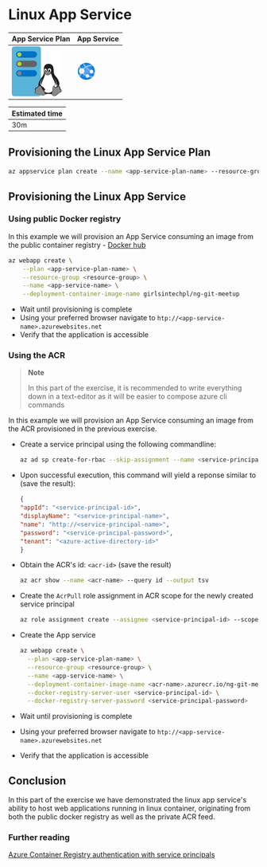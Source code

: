 # Linux App Service

| App Service Plan                                | App Service                           |
| ----------------------------------------------- | ------------------------------------- |
| ![app-service-plan-linux](./img/app-service-plan-linux.svg) | ![app-service](./img/app-service.svg) |

|Estimated time|
|-|
30m|

## Provisioning the Linux App Service Plan

```bash
az appservice plan create --name <app-service-plan-name> --resource-group <resource-group> --is-linux --number-of-workers 1 --sku B2
```

## Provisioning the Linux App Service

### Using public Docker registry

In this example we will provision an App Service consuming an image from the public container registry - [Docker hub](https://hub.docker.com)

```bash
az webapp create \
    --plan <app-service-plan-name> \
    --resource-group <resource-group> \
    --name <app-service-name> \
    --deployment-container-image-name girlsintechpl/ng-git-meetup
```

- Wait until provisioning is complete
- Using your preferred browser navigate to `htp://<app-service-name>.azurewebsites.net`
- Verify that the application is accessible

### Using the ACR

> **Note**
>
> In this part of the exercise, it is recommended to write everything down in a text-editor as it will be easier to compose azure cli commands 

In this example we will provision an App Service consuming an image from the ACR provisioned in the previous exercise.

- Create a service principal using the following commandline:
  ```bash
  az ad sp create-for-rbac --skip-assignment --name <service-principal-name>
  ```
- Upon successful execution, this command will yield a reponse similar to (save the result):
    ```json
    {
    "appId": "<service-principal-id>",
    "displayName": "<service-principal-name>",
    "name": "http://<service-principal-name>",
    "password": "<service-principal-password>",
    "tenant": "<azure-active-directory-id>"
    }
    ```
- Obtain the ACR's id: `<acr-id>` (save the result)
  ```bash
  az acr show --name <acr-name> --query id --output tsv
  ```
- Create the `AcrPull` role assignment in ACR scope for the newly created service principal
  ```bash
  az role assignment create --assignee <service-principal-id> --scope <acr-id> --role acrpull
  ```
- Create the App service
  ```bash
  az webapp create \
    --plan <app-service-plan-name> \
    --resource-group <resource-group> \
    --name <app-service-name> \
    --deployment-container-image-name <acr-name>.azurecr.io/ng-git-meetup:latest \
    --docker-registry-server-user <service-principal-id> \
    --docker-registry-server-password <service-principal-password>
  ```

- Wait until provisioning is complete
- Using your preferred browser navigate to `htp://<app-service-name>.azurewebsites.net`
- Verify that the application is accessible

## Conclusion

In this part of the exercise we have demonstrated the linux app service's ability to host web applications running in linux container, originating from both the public docker registry as well as the private ACR feed.

### Further reading

[Azure Container Registry authentication with service principals](https://docs.microsoft.com/en-us/azure/container-registry/container-registry-auth-service-principal)
